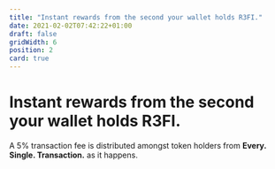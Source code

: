 ```yaml
---
title: "Instant rewards from the second your wallet holds R3FI."
date: 2021-02-02T07:42:22+01:00
draft: false
gridWidth: 6
position: 2
card: true
---
```

# Instant rewards from the second your wallet holds R3FI.

A 5% transaction fee is distributed amongst token holders from **Every. Single. Transaction.** as it happens. 
